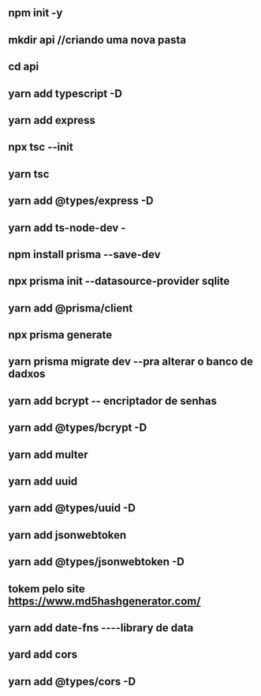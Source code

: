  ## npm init -y
## mkdir api         //criando uma nova pasta
##  cd api
## yarn add typescript -D
## yarn add express 
## npx tsc --init
## yarn tsc
## yarn add @types/express -D
## yarn add ts-node-dev -

## npm install prisma --save-dev
## npx prisma init --datasource-provider sqlite
## yarn add @prisma/client
## npx prisma generate
## yarn prisma migrate dev --pra alterar o banco de dadxos

## yarn add bcrypt -- encriptador de senhas
## yarn add @types/bcrypt -D  
## yarn add multer
## yarn add uuid
## yarn add  @types/uuid -D

## yarn add jsonwebtoken 
## yarn add @types/jsonwebtoken -D
## tokem pelo site https://www.md5hashgenerator.com/

## yarn add date-fns   ----library de data
## yard add cors
## yarn add @types/cors -D
## 
## 
## 
## 
## 
## 
## 







